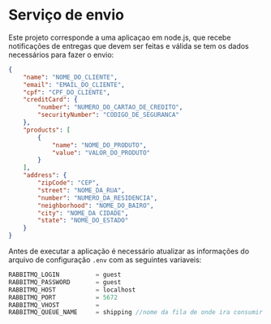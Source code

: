 # Serviço de envio

Este projeto corresponde a uma aplicaçao em node.js, que recebe notificações de entregas que devem ser feitas e válida se tem os dados necessários para fazer o envio:

```json
{
    "name": "NOME_DO_CLIENTE",
    "email": "EMAIL_DO_CLIENTE",
    "cpf": "CPF_DO_CLIENTE",
    "creditCard": {
        "number": "NUMERO_DO_CARTAO_DE_CREDITO",
        "securityNumber": "CODIGO_DE_SEGURANCA"
    },
    "products": [
        {
            "name": "NOME_DO_PRODUTO",
            "value": "VALOR_DO_PRODUTO"
        }
    ],
    "address": {
        "zipCode": "CEP",
        "street": "NOME_DA_RUA",
        "number": "NUMERO_DA_RESIDENCIA",
        "neighborhood": "NOME_DO_BAIRO",
        "city": "NOME_DA CIDADE",
        "state": "NOME_DO_ESTADO"
    }
}
```

Antes de executar a aplicação é necessário atualizar as informações do arquivo de configuração `.env` com as seguintes variaveis:

````js
RABBITMQ_LOGIN          = guest 
RABBITMQ_PASSWORD       = guest
RABBITMQ_HOST           = localhost
RABBITMQ_PORT           = 5672
RABBITMQ_VHOST          = 
RABBITMQ_QUEUE_NAME     = shipping //nome da fila de onde ira consumir a informaçào
````

